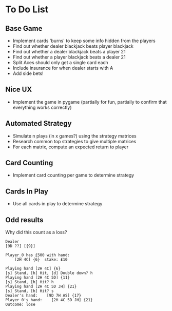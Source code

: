 # To Do List

## Base Game

- Implement cards 'burns' to keep some info hidden from the players
- Find out whether dealer blackjack beats player blackjack
- Find out whether a dealer blackjack beats a player 21
- Find out whether a player blackjack beats a dealer 21
- Split Aces should only get a single card each
- Include insurance for when dealer starts with A
- Add side bets!

## Nice UX

- Implement the game in pygame (partially for fun, partially to confirm that everything works correctly)

## Automated Strategy

- Simulate n plays (in x games?) using the strategy matrices
- Research common top strategies to give multiple matrices
- For each matrix, compute an expected return to player

## Card Counting

- Implement card counting per game to determine strategy

## Cards In Play

- Use all cards in play to determine strategy

## Odd results

Why did this count as a loss?

```
Dealer
[9D ??] [{9}]

Player_0 has £500 with hand:
    [2H 4C] {6}  stake: £10

Playing hand [2H 4C] {6}
[s] Stand, [h] Hit, [d] Double down? h
Playing hand [2H 4C 5D] {11}
[s] Stand, [h] Hit? h
Playing hand [2H 4C 5D JH] {21}
[s] Stand, [h] Hit? s
Dealer's hand:    [9D 7H AS] {17}
Player_0's hand:    [2H 4C 5D JH] {21}
Outcome: lose
```
